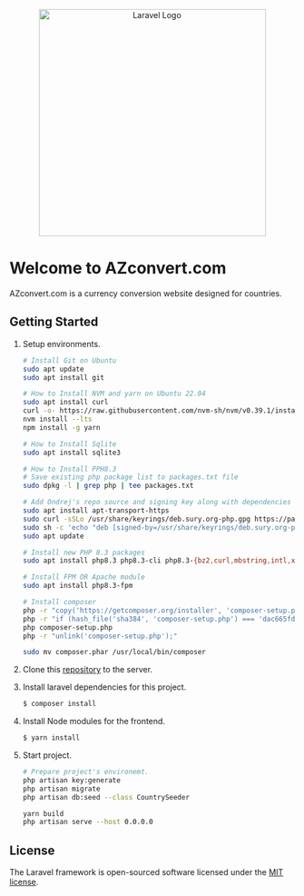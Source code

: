 <p align="center"><a href="https://laravel.com" target="_blank"><img src="https://raw.githubusercontent.com/laravel/art/master/logo-lockup/5%20SVG/2%20CMYK/1%20Full%20Color/laravel-logolockup-cmyk-red.svg" width="400" alt="Laravel Logo"></a></p>

# Welcome to AZconvert.com

AZconvert.com is a currency conversion website designed for countries.

## Getting Started
1. Setup environments.

    ``` bash
    # Install Git on Ubuntu
    sudo apt update
    sudo apt install git

    # How to Install NVM and yarn on Ubuntu 22.04
    sudo apt install curl
    curl -o- https://raw.githubusercontent.com/nvm-sh/nvm/v0.39.1/install.sh | bash
    nvm install --lts
    npm install -g yarn

    # How to Install Sqlite
    sudo apt install sqlite3

    # How to Install PPH8.3
    # Save existing php package list to packages.txt file
    sudo dpkg -l | grep php | tee packages.txt

    # Add Ondrej's repo source and signing key along with dependencies
    sudo apt install apt-transport-https
    sudo curl -sSLo /usr/share/keyrings/deb.sury.org-php.gpg https://packages.sury.org/php/apt.gpg
    sudo sh -c 'echo "deb [signed-by=/usr/share/keyrings/deb.sury.org-php.gpg] https://packages.sury.org/php/ $(lsb_release -sc) main" > /etc/apt/sources.list.d/php.list'
    sudo apt update

    # Install new PHP 8.3 packages
    sudo apt install php8.3 php8.3-cli php8.3-{bz2,curl,mbstring,intl,xml,sqlite3,mysql}

    # Install FPM OR Apache module
    sudo apt install php8.3-fpm

    # Install composer
    php -r "copy('https://getcomposer.org/installer', 'composer-setup.php');"
    php -r "if (hash_file('sha384', 'composer-setup.php') === 'dac665fdc30fdd8ec78b38b9800061b4150413ff2e3b6f88543c636f7cd84f6db9189d43a81e5503cda447da73c7e5b6') { echo 'Installer verified'; } else { echo 'Installer corrupt'; unlink('composer-setup.php'); } echo PHP_EOL;"
    php composer-setup.php
    php -r "unlink('composer-setup.php');"

    sudo mv composer.phar /usr/local/bin/composer
    ```

2. Clone this [repository](https://github.com/OleksiiSapronov/courrency_laravel_vue) to the server.

3. Install laravel dependencies for this project.

    ``` bash
    $ composer install
    ```

4. Install Node modules for the frontend.

    ``` bash
    $ yarn install
    ```
5. Start project.

    ``` bash
    # Prepare project's environemt.
    php artisan key:generate
    php artisan migrate
    php artisan db:seed --class CountrySeeder

    yarn build
    php artisan serve --host 0.0.0.0
    ```

## License

The Laravel framework is open-sourced software licensed under the [MIT license](https://opensource.org/licenses/MIT).
